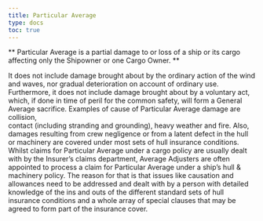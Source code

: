 ```yaml
---
title: Particular Average 
type: docs
toc: true
---
```

** Particular Average is a partial damage to or loss of a ship or its cargo affecting only the Shipowner or one Cargo Owner. ** 

 It does not include damage brought about by the ordinary action of the wind and waves, nor gradual deterioration on account of ordinary use. Furthermore, it does not include damage brought about by a voluntary act, which, if done in time of peril for the common safety, will form a General Average sacrifice. 
 Examples of cause of Particular Average damage are collision,  
 contact (including stranding and grounding), heavy weather and fire. 
 Also, damages resulting from crew negligence or from a latent defect in the hull or machinery are covered under most sets of hull insurance conditions. 
 Whilst claims for Particular Average under a cargo policy are usually dealt with by the Insurer’s claims department, Average Adjusters are often appointed to process a claim for Particular Average under a ship’s hull & machinery policy. The reason for that is that issues like causation and allowances need to be addressed and dealt with by a person with detailed knowledge of the ins and outs of the different standard sets of hull insurance conditions and a whole array of special clauses that may be agreed to form part of the insurance cover.
